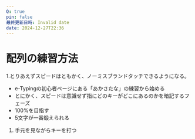 ```yaml
---
Q: true
pin: false
最終更新日時: Invalid date
date: 2024-12-27T22:36
---
```

# 配列の練習方法

1.とりあえずスピードはともかく、ノーミスブランドタッチできるようになる。

- e-Typingの初心者ページにある「あかさたな」の練習から始める  
- とにかく、スピードは意識せず指にどのキーがどこにあるのかを暗記するフェーズ  
- 100%を目指す  
- 5文字が一番鍛えられる  

1. 手元を見ながらキーを打つ
